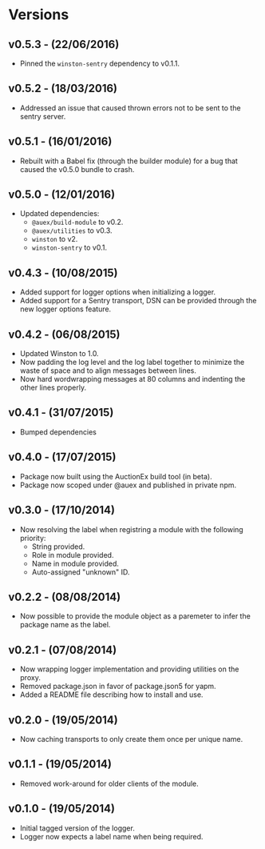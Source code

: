 # Versions

## v0.5.3 - (22/06/2016)

* Pinned the `winston-sentry` dependency to v0.1.1.


## v0.5.2 - (18/03/2016)

* Addressed an issue that caused thrown errors not to be sent to the
  sentry server.


## v0.5.1 - (16/01/2016)

* Rebuilt with a Babel fix (through the builder module) for a bug that caused
  the v0.5.0 bundle to crash.


## v0.5.0 - (12/01/2016)

* Updated dependencies:
    * `@auex/build-module` to v0.2.
    * `@auex/utilities` to v0.3.
    * `winston` to v2.
    * `winston-sentry` to v0.1.


## v0.4.3 - (10/08/2015)

* Added support for logger options when initializing a logger.
* Added support for a Sentry transport, DSN can be provided through the new
  logger options feature.


## v0.4.2 - (06/08/2015)

* Updated Winston to 1.0.
* Now padding the log level and the log label together to minimize the waste of
  space and to align messages between lines.
* Now hard wordwrapping messages at 80 columns and indenting the other lines
  properly.


## v0.4.1 - (31/07/2015)

* Bumped dependencies


## v0.4.0 - (17/07/2015)

* Package now built using the AuctionEx build tool (in beta).
* Package now scoped under @auex and published in private npm.


## v0.3.0 - (17/10/2014)

* Now resolving the label when registring a module with the following priority:
  * String provided.
  * Role in module provided.
  * Name in module provided.
  * Auto-assigned "unknown" ID.


## v0.2.2 - (08/08/2014)

* Now possible to provide the module object as a paremeter to infer
  the package name as the label.


## v0.2.1 - (07/08/2014)

* Now wrapping logger implementation and providing utilities on the proxy.
* Removed package.json in favor of package.json5 for yapm.
* Added a README file describing how to install and use.


## v0.2.0 - (19/05/2014)

* Now caching transports to only create them once per unique name.


## v0.1.1 - (19/05/2014)

* Removed work-around for older clients of the module.


## v0.1.0 - (19/05/2014)

* Initial tagged version of the logger.
* Logger now expects a label name when being required.
